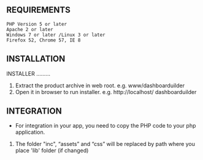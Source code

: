 REQUIREMENTS
-------------------------
    PHP Version 5 or later
    Apache 2 or later
    Windows 7 or later /Linux 3 or later
    Firefox 52, Chrome 57, IE 8


INSTALLATION 
------------

INSTALLER
.........

1) Extract the product archive in web root. e.g. www/dashboarduilder
2) Open it in browser to run installer. e.g. http://localhost/ dashboarduilder

INTEGRATION
-----------
- For integration in your app, you need to copy the PHP code to your php application.

1) The folder "inc", “assets” and “css” will be replaced by path where you place 'lib' folder (if changed)

	<script src="assets/js/dashboard.min.js"></script> <!-- copy this file to assets/js folder -->
	<link rel="stylesheet" href="css/bootstrap.min.css"> <!-- Bootstrap CSS file, change the path 

accordingly

2) Update include path where you place “inc/dashboard_dist.php”. (if changed)

	Include(“inc/dashboard_dist.php");
Refer 'Getting Started' section on http://www.dashboardbuilder.net/documentation for more details.

Refer 'Support' on http://www.dashboardbuilder.net/support for queries and support.

LICENSE
-------
Must read and agree LICENSE.txt before use.

